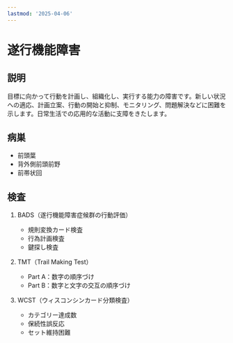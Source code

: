 ```yaml
---
lastmod: '2025-04-06'
---
```


# 遂行機能障害

## 説明

目標に向かって行動を計画し、組織化し、実行する能力の障害です。新しい状況への適応、計画立案、行動の開始と抑制、モニタリング、問題解決などに困難を示します。日常生活での応用的な活動に支障をきたします。

## 病巣

- 前頭葉
- 背外側前頭前野
- 前帯状回

## 検査

1. BADS（遂行機能障害症候群の行動評価）

   - 規則変換カード検査
   - 行為計画検査
   - 鍵探し検査

2. TMT（Trail Making Test）

   - Part A：数字の順序づけ
   - Part B：数字と文字の交互の順序づけ

3. WCST（ウィスコンシンカード分類検査）
   - カテゴリー達成数
   - 保続性誤反応
   - セット維持困難
